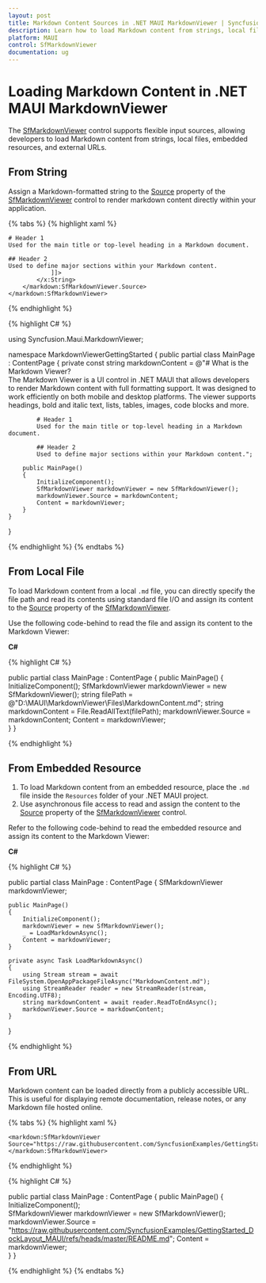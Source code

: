 ```yaml
---
layout: post
title: Markdown Content Sources in .NET MAUI MarkdownViewer | Syncfusion
description: Learn how to load Markdown content from strings, local files, embedded resources, and URLs in the Syncfusion .NET MAUI MarkdownViewer control.
platform: MAUI
control: SfMarkdownViewer
documentation: ug
---
```


# Loading Markdown Content in .NET MAUI MarkdownViewer

The [SfMarkdownViewer](https://help.syncfusion.com/cr/maui/Syncfusion.Maui.MarkdownViewer.SfMarkdownViewer.html) control supports flexible input sources, allowing developers to load Markdown content from strings, local files, embedded resources, and external URLs.

## From String

Assign a Markdown-formatted string to the [Source](https://help.syncfusion.com/cr/maui/Syncfusion.Maui.MarkdownViewer.SfMarkdownViewer.html#Syncfusion_Maui_MarkdownViewer_SfMarkdownViewer_Source) property of the [SfMarkdownViewer](https://help.syncfusion.com/cr/maui/Syncfusion.Maui.MarkdownViewer.SfMarkdownViewer.html) control to render markdown content directly within your application.

{% tabs %} 
{% highlight xaml %}

<ContentPage>
    <markdown:SfMarkdownViewer>
        <markdown:SfMarkdownViewer.Source>
            <x:String>
                <![CDATA[
    # What is the Markdown Viewer?  
    The Markdown Viewer is a UI control in .NET MAUI that allows developers to render Markdown content with full formatting support. It was designed to work efficiently on both mobile and desktop platforms. The viewer supports headings, bold and italic text, lists, tables, images, code blocks and more.

    # Header 1  
    Used for the main title or top-level heading in a Markdown document. 

    ## Header 2  
    Used to define major sections within your Markdown content.
                ]]>
            </x:String>
        </markdown:SfMarkdownViewer.Source>
    </markdown:SfMarkdownViewer>
</ContentPage>

{% endhighlight %}

{% highlight C# %}

using Syncfusion.Maui.MarkdownViewer;

namespace MarkdownViewerGettingStarted
{
    public partial class MainPage : ContentPage
    {
        private const string markdownContent = @"# What is the Markdown Viewer?  
            The Markdown Viewer is a UI control in .NET MAUI that allows developers to render Markdown content with full formatting support. It was designed to work efficiently on both mobile and desktop platforms. The viewer supports headings, bold and italic text, lists, tables, images, code blocks and more.

            # Header 1  
            Used for the main title or top-level heading in a Markdown document. 

            ## Header 2  
            Used to define major sections within your Markdown content.";
        
        public MainPage()
        {
            InitializeComponent();  
            SfMarkdownViewer markdownViewer = new SfMarkdownViewer();
            markdownViewer.Source = markdownContent;
            Content = markdownViewer;       
        }
    }   
}

{% endhighlight %}
{% endtabs %}

## From Local File

To load Markdown content from a local `.md` file, you can directly specify the file path and read its contents using standard file I/O and assign its content to the [Source](https://help.syncfusion.com/cr/maui/Syncfusion.Maui.MarkdownViewer.SfMarkdownViewer.html#Syncfusion_Maui_MarkdownViewer_SfMarkdownViewer_Source) property of the [SfMarkdownViewer](https://help.syncfusion.com/cr/maui/Syncfusion.Maui.MarkdownViewer.SfMarkdownViewer.html).

Use the following code-behind to read the file and assign its content to the Markdown Viewer:

**C#**

{% highlight C# %}

public partial class MainPage : ContentPage
{
    public MainPage()
    {
        InitializeComponent();
        SfMarkdownViewer markdownViewer = new SfMarkdownViewer();
        string filePath = @"D:\MAUI\MarkdownViewer\Files\MarkdownContent.md";
        string markdownContent = File.ReadAllText(filePath);
        markdownViewer.Source = markdownContent;
        Content = markdownViewer;  
    }
}

{% endhighlight %}

## From Embedded Resource

1. To load Markdown content from an embedded resource, place the `.md` file inside the `Resources` folder of your .NET MAUI project. 
2. Use asynchronous file access to read and assign the content to the [Source](https://help.syncfusion.com/cr/maui/Syncfusion.Maui.MarkdownViewer.SfMarkdownViewer.html#Syncfusion_Maui_MarkdownViewer_SfMarkdownViewer_Source) property of the [SfMarkdownViewer](https://help.syncfusion.com/cr/maui/Syncfusion.Maui.MarkdownViewer.SfMarkdownViewer.html) control.

Refer to the following code-behind to read the embedded resource and assign its content to the Markdown Viewer:

**C#**

{% highlight C# %}

public partial class MainPage : ContentPage
{
    SfMarkdownViewer markdownViewer;

    public MainPage()
    {
        InitializeComponent();
        markdownViewer = new SfMarkdownViewer();
        _ = LoadMarkdownAsync();
        Content = markdownViewer;  
    }

    private async Task LoadMarkdownAsync()
    {
        using Stream stream = await FileSystem.OpenAppPackageFileAsync("MarkdownContent.md");
        using StreamReader reader = new StreamReader(stream, Encoding.UTF8);
        string markdownContent = await reader.ReadToEndAsync();
        markdownViewer.Source = markdownContent;
    }
}

{% endhighlight %}

## From URL

Markdown content can be loaded directly from a publicly accessible URL. This is useful for displaying remote documentation, release notes, or any Markdown file hosted online.

{% tabs %}
{% highlight xaml %}

<ContentPage>

    <markdown:SfMarkdownViewer Source="https://raw.githubusercontent.com/SyncfusionExamples/GettingStarted_DockLayout_MAUI/refs/heads/master/README.md">
    </markdown:SfMarkdownViewer>

</ContentPage>

{% endhighlight %}

{% highlight C# %}

public partial class MainPage : ContentPage
{ 
    public MainPage()
    {
        InitializeComponent();  
        SfMarkdownViewer markdownViewer = new SfMarkdownViewer();
        markdownViewer.Source = "https://raw.githubusercontent.com/SyncfusionExamples/GettingStarted_DockLayout_MAUI/refs/heads/master/README.md";
        Content = markdownViewer;       
    }
} 

{% endhighlight %}
{% endtabs %}
